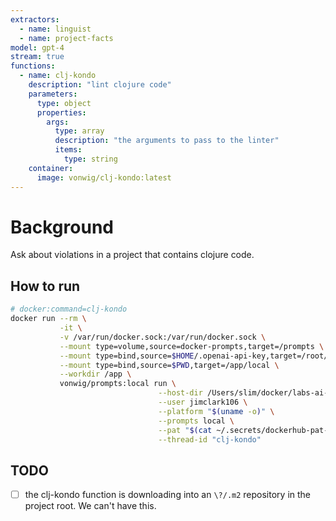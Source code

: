 ```yaml
---
extractors:
  - name: linguist 
  - name: project-facts
model: gpt-4
stream: true
functions:
  - name: clj-kondo
    description: "lint clojure code"
    parameters:
      type: object
      properties:
        args:
          type: array
          description: "the arguments to pass to the linter"
          items:
            type: string
    container:
      image: vonwig/clj-kondo:latest
---
```


# Background

Ask about violations in a project that contains clojure code.

## How to run

```sh
# docker:command=clj-kondo
docker run --rm \
           -it \
           -v /var/run/docker.sock:/var/run/docker.sock \
           --mount type=volume,source=docker-prompts,target=/prompts \
           --mount type=bind,source=$HOME/.openai-api-key,target=/root/.openai-api-key \
           --mount type=bind,source=$PWD,target=/app/local \
           --workdir /app \
           vonwig/prompts:local run \
                                 --host-dir /Users/slim/docker/labs-ai-tools-for-devs \
                                 --user jimclark106 \
                                 --platform "$(uname -o)" \
                                 --prompts local \
                                 --pat "$(cat ~/.secrets/dockerhub-pat-ai-tools-for-devs.txt)" \
                                 --thread-id "clj-kondo"
```

## TODO

- [ ] the clj-kondo function is downloading into an `\?/.m2` repository in the project root.  We can't have this.

